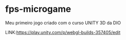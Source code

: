 # fps-microgame
 Meu primeiro jogo criado com o curso UNITY 3D da DIO

 LINK:https://play.unity.com/p/webgl-builds-357405/edit
